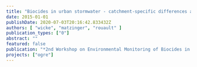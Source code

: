 ```yaml
---
title: "Biocides in urban stormwater - catchment-specific differences and city-wide loads"
date: 2015-01-01
publishDate: 2020-07-03T20:16:42.833432Z
authors: [ "wicke", "matzinger", "rouault" ]
publication_types: ["0"]
abstract: ""
featured: false
publication: "*2nd Workshop on Environmental Monitoring of Biocides in Europe*"
projects: ["ogre"]
---
```


